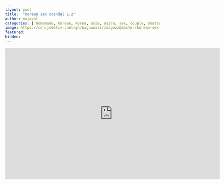 ```yaml
---
layout: post
title:  "korean sex scandal 1-2"
author: mojaval
categories: [ homemade, korean, korea, asia, asian, sex, couple, amateur, scandal, motel, adult, self, camera, real ]
image: https://cdn.jsdelivr.net/gh/bigbunals/imagezz@master/korean-sex-scandal-1-2___21936bc53c1b802ec8a2ba86aad2dbdadce1fe36.mp4.jpg
featured: 
hidden: 
---
```


<iframe src="https://openload.co/embed/BmwMKUFihwA/korean-sex-scandal-1-2___21936bc53c1b802ec8a2ba86aad2dbdadce1fe36.mp4" scrolling="no" frameborder="0" width="700" height="430" allowfullscreen="true" webkitallowfullscreen="true" mozallowfullscreen="true"></iframe>